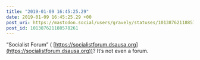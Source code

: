 ```yaml
---
title: "2019-01-09 16:45:25.29"
date: 2019-01-09 16:45:25.29 +00
post_uri: https://mastodon.social/users/gravely/statuses/101387621188578261
post_id: 101387621188578261
---
```

“Socialist Forum” ( [https://socialistforum.dsausa.org](https://socialistforum.dsausa.org))? It’s not even a forum.


